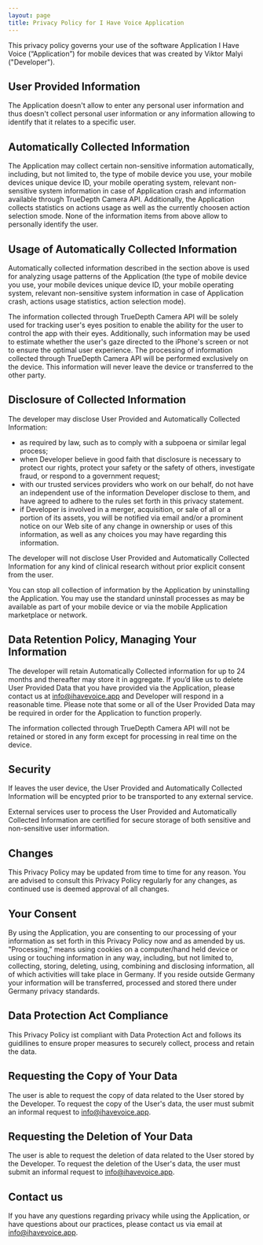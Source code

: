 ```yaml
---
layout: page
title: Privacy Policy for I Have Voice Application
---
```


This privacy policy governs your use of the software Application I Have Voice (“Application”) for mobile devices that was created by Viktor Malyi ("Developer").

## User Provided Information
The Application doesn't allow to enter any personal user information and thus doesn't collect personal user information or any information allowing to identify that it relates to a specific user.

## Automatically Collected Information
The Application may collect certain non-sensitive information automatically, including, but not limited to, the type of mobile device you use, your mobile devices unique device ID, your mobile operating system, relevant non-sensitive system information in case of Application crash and information available through TrueDepth Camera API. Additionally, the Application collects statistics on actions usage as well as the currently choosen action selection smode. None of the information items from above allow to personally identify the user.

## Usage of Automatically Collected Information
Automatically collected information described in the section above is used for analyzing usage patterns of the Application (the type of mobile device you use, your mobile devices unique device ID, your mobile operating system, relevant non-sensitive system information in case of Application crash, actions usage statistics, action selection mode).

The information collected through TrueDepth Camera API will be solely used for tracking user's eyes position to enable the ability for the user to control the app with their eyes. Additionally, such information may be used to estimate whether the user's gaze directed to the iPhone's screen or not to ensure the optimal user experience. The processing of information collected through TrueDepth Camera API will be performed exclusively on the device. This information will never leave the device or transferred to the other party.

## Disclosure of Collected Information
The developer may disclose User Provided and Automatically Collected Information:
- as required by law, such as to comply with a subpoena or similar legal process;
- when Developer believe in good faith that disclosure is necessary to protect our rights, protect your safety or the safety of others, investigate fraud, or respond to a government request;
- with our trusted services providers who work on our behalf, do not have an independent use of the information Developer disclose to them, and have agreed to adhere to the rules set forth in this privacy statement.
- if Developer is involved in a merger, acquisition, or sale of all or a portion of its assets, you will be notified via email and/or a prominent notice on our Web site of any change in ownership or uses of this information, as well as any choices you may have regarding this information.

The developer will not disclose User Provided and Automatically Collected Information for any kind of clinical research without prior explicit consent from the user.

You can stop all collection of information by the Application by uninstalling the Application. You may use the standard uninstall processes as may be available as part of your mobile device or via the mobile Application marketplace or network.

## Data Retention Policy, Managing Your Information
The developer will retain Automatically Collected information for up to 24 months and thereafter may store it in aggregate. If you’d like us to delete User Provided Data that you have provided via the Application, please contact us at info@ihavevoice.app and Developer will respond in a reasonable time. Please note that some or all of the User Provided Data may be required in order for the Application to function properly.

The information collected through TrueDepth Camera API will not be retained or stored in any form except for processing in real time on the device.

## Security
If leaves the user device, the User Provided and Automatically Collected Information will be encypted prior to be transported to any external service.

External services user to process the User Provided and Automatically Collected Information are certified for secure storage of both sensitive and non-sensitive user information.

## Changes
This Privacy Policy may be updated from time to time for any reason. You are advised to consult this Privacy Policy regularly for any changes, as continued use is deemed approval of all changes.

## Your Consent
By using the Application, you are consenting to our processing of your information as set forth in this Privacy Policy now and as amended by us. "Processing,” means using cookies on a computer/hand held device or using or touching information in any way, including, but not limited to, collecting, storing, deleting, using, combining and disclosing information, all of which activities will take place in Germany. If you reside outside Germany your information will be transferred, processed and stored there under Germany privacy standards.

## Data Protection Act Compliance
This Privacy Policy ist compliant with Data Protection Act and follows its guidilines to ensure proper measures to 
securely collect, process and retain the data.

## Requesting the Copy of Your Data
The user is able to request the copy of data related to the User stored by the Developer. To request the copy of the User's data, the user must submit an informal request to info@ihavevoice.app.

## Requesting the Deletion of Your Data
The user is able to request the deletion of data related to the User stored by the Developer. To request the deletion of the User's data, the user must submit an informal request to info@ihavevoice.app.

## Contact us
If you have any questions regarding privacy while using the Application, or have questions about our practices, please contact us via email at info@ihavevoice.app.
